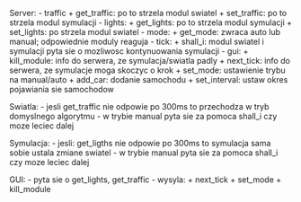 Server:
	- traffic
		+ get_traffic: po to strzela modul swiatel
		+ set_traffic: po to strzela modul symulacji
	- lights:
		+ get_lights: po to strzela modul symulacji
		+ set_lights: po strzela modul swiatel
	- mode:
		+ get_mode: zwraca auto lub manual; odpowiednie moduly reaguja
	- tick:
		+ shall_i: modul swiatel i symulacji pyta sie o mozliwosc kontynuowania symulacji
	- gui:
		+ kill_module: info do serwera, ze symulacja/swiatla padly
		+ next_tick: info do serwera, ze symulacje moga skoczyc o krok
		+ set_mode: ustawienie trybu na manual/auto
		+ add_car: dodanie samochodu
		+ set_interval: ustaw okres pojawiania sie samochodow


Swiatla:
	- jesli get_traffic nie odpowie po 300ms to przechodza w tryb domyslnego algorytmu
	- w trybie manual pyta sie za pomoca shall_i czy moze leciec dalej

Symulacja:
	- jesli: get_ligths nie odpowie po 300ms to symulacja sama sobie ustala zmiane swiatel
	- w trybie manual pyta sie za pomoca shall_i czy moze leciec dalej

GUI:
	- pyta sie o get_lights, get_traffic
	- wysyla:
		+ next_tick
		+ set_mode
		+ kill_module